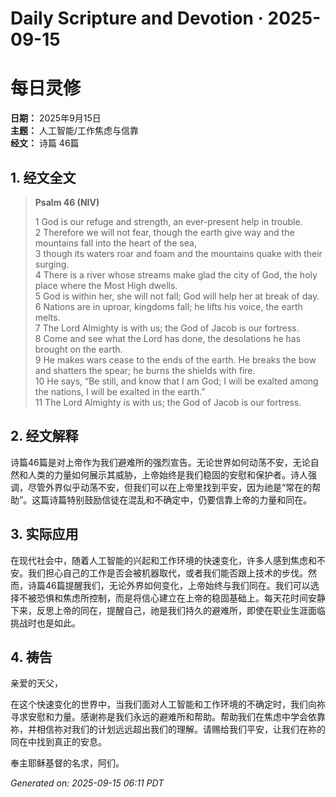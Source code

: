 # Daily Scripture and Devotion · 2025-09-15

# 每日灵修

**日期：** 2025年9月15日  
**主题：** 人工智能/工作焦虑与信靠  
**经文：** 诗篇 46篇

## 1. 经文全文

> **Psalm 46 (NIV)**
> 
> 1 God is our refuge and strength, an ever-present help in trouble.  
> 2 Therefore we will not fear, though the earth give way and the mountains fall into the heart of the sea,  
> 3 though its waters roar and foam and the mountains quake with their surging.  
> 4 There is a river whose streams make glad the city of God, the holy place where the Most High dwells.  
> 5 God is within her, she will not fall; God will help her at break of day.  
> 6 Nations are in uproar, kingdoms fall; he lifts his voice, the earth melts.  
> 7 The Lord Almighty is with us; the God of Jacob is our fortress.  
> 8 Come and see what the Lord has done, the desolations he has brought on the earth.  
> 9 He makes wars cease to the ends of the earth. He breaks the bow and shatters the spear; he burns the shields with fire.  
> 10 He says, “Be still, and know that I am God; I will be exalted among the nations, I will be exalted in the earth.”  
> 11 The Lord Almighty is with us; the God of Jacob is our fortress.

## 2. 经文解释

诗篇46篇是对上帝作为我们避难所的强烈宣告。无论世界如何动荡不安，无论自然和人类的力量如何展示其威胁，上帝始终是我们稳固的安慰和保护者。诗人强调，尽管外界似乎动荡不安，但我们可以在上帝里找到平安，因为祂是“常在的帮助”。这篇诗篇特别鼓励信徒在混乱和不确定中，仍要信靠上帝的力量和同在。

## 3. 实际应用

在现代社会中，随着人工智能的兴起和工作环境的快速变化，许多人感到焦虑和不安。我们担心自己的工作是否会被机器取代，或者我们能否跟上技术的步伐。然而，诗篇46篇提醒我们，无论外界如何变化，上帝始终与我们同在。我们可以选择不被恐惧和焦虑所控制，而是将信心建立在上帝的稳固基础上。每天花时间安静下来，反思上帝的同在，提醒自己，祂是我们持久的避难所，即使在职业生涯面临挑战时也是如此。

## 4. 祷告

亲爱的天父，

在这个快速变化的世界中，当我们面对人工智能和工作环境的不确定时，我们向祢寻求安慰和力量。感谢祢是我们永远的避难所和帮助。帮助我们在焦虑中学会依靠祢，并相信祢对我们的计划远远超出我们的理解。请赐给我们平安，让我们在祢的同在中找到真正的安息。

奉主耶稣基督的名求，阿们。

_Generated on: 2025-09-15 06:11 PDT_
